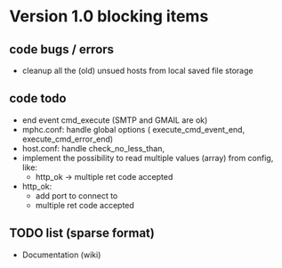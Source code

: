 # Version 1.0 blocking items

## code bugs / errors
- cleanup all the (old) unsued hosts from local saved file storage

## code todo
- end event cmd_execute (SMTP and GMAIL are ok)
- mphc.conf: handle global options ( execute_cmd_event_end, execute_cmd_error_end)
- host.conf: handle check_no_less_than,
- implement the possibility to read multiple values (array) from config, like:
	+ http_ok -> multiple ret code accepted
- http_ok:
	+ add port to connect to
	+ multiple ret code accepted

## TODO list (sparse format)
- Documentation (wiki)
